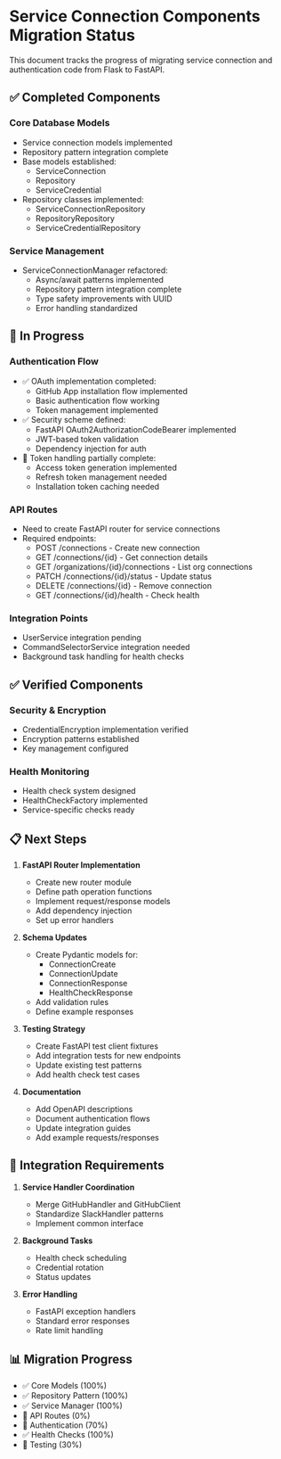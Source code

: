# Service Connection Components Migration Status

This document tracks the progress of migrating service connection and authentication code from Flask to FastAPI.

## ✅ Completed Components

### Core Database Models
- Service connection models implemented
- Repository pattern integration complete
- Base models established:
  - ServiceConnection
  - Repository
  - ServiceCredential
- Repository classes implemented:
  - ServiceConnectionRepository
  - RepositoryRepository
  - ServiceCredentialRepository

### Service Management
- ServiceConnectionManager refactored:
  - Async/await patterns implemented
  - Repository pattern integration complete
  - Type safety improvements with UUID
  - Error handling standardized

## 🚧 In Progress

### Authentication Flow
- ✅ OAuth implementation completed:
  - GitHub App installation flow implemented
  - Basic authentication flow working
  - Token management implemented
- ✅ Security scheme defined:
  - FastAPI OAuth2AuthorizationCodeBearer implemented
  - JWT-based token validation
  - Dependency injection for auth
- 🚧 Token handling partially complete:
  - Access token generation implemented
  - Refresh token management needed
  - Installation token caching needed

### API Routes
- Need to create FastAPI router for service connections
- Required endpoints:
  - POST /connections - Create new connection
  - GET /connections/{id} - Get connection details
  - GET /organizations/{id}/connections - List org connections
  - PATCH /connections/{id}/status - Update status
  - DELETE /connections/{id} - Remove connection
  - GET /connections/{id}/health - Check health

### Integration Points
- UserService integration pending
- CommandSelectorService integration needed
- Background task handling for health checks

## ✅ Verified Components

### Security & Encryption
- CredentialEncryption implementation verified
- Encryption patterns established
- Key management configured

### Health Monitoring
- Health check system designed
- HealthCheckFactory implemented
- Service-specific checks ready

## 📋 Next Steps

1. **FastAPI Router Implementation**
   - Create new router module
   - Define path operation functions
   - Implement request/response models
   - Add dependency injection
   - Set up error handlers

2. **Schema Updates**
   - Create Pydantic models for:
     - ConnectionCreate
     - ConnectionUpdate
     - ConnectionResponse
     - HealthCheckResponse
   - Add validation rules
   - Define example responses

3. **Testing Strategy**
   - Create FastAPI test client fixtures
   - Add integration tests for new endpoints
   - Update existing test patterns
   - Add health check test cases

4. **Documentation**
   - Add OpenAPI descriptions
   - Document authentication flows
   - Update integration guides
   - Add example requests/responses

## 🔄 Integration Requirements

1. **Service Handler Coordination**
   - Merge GitHubHandler and GitHubClient
   - Standardize SlackHandler patterns
   - Implement common interface

2. **Background Tasks**
   - Health check scheduling
   - Credential rotation
   - Status updates

3. **Error Handling**
   - FastAPI exception handlers
   - Standard error responses
   - Rate limit handling

## 📊 Migration Progress

- ✅ Core Models (100%)
- ✅ Repository Pattern (100%)
- ✅ Service Manager (100%)
- 🚧 API Routes (0%)
- 🚧 Authentication (70%)
- ✅ Health Checks (100%)
- 🚧 Testing (30%)
